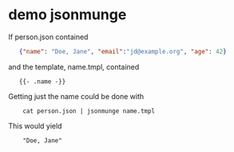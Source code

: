 
# demo jsonmunge

If person.json contained

```json
   {"name": "Doe, Jane", "email":"jd@example.org", "age": 42}
```

and the template, name.tmpl, contained

```template
   {{- .name -}}
```

Getting just the name could be done with

```shell
    cat person.json | jsonmunge name.tmpl
```

This would yield

```
    "Doe, Jane"
```

